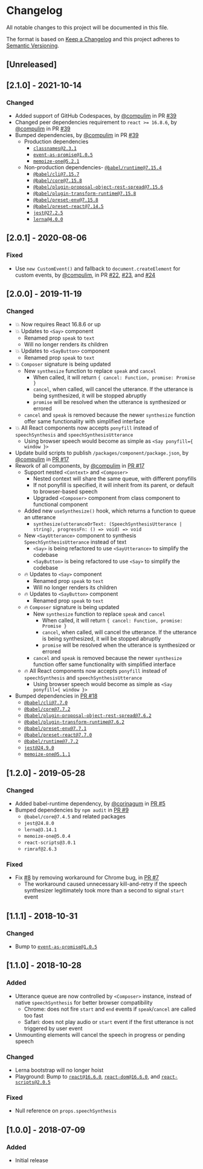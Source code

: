 # Changelog

All notable changes to this project will be documented in this file.

The format is based on [Keep a Changelog](http://keepachangelog.com/en/1.0.0/)
and this project adheres to [Semantic Versioning](http://semver.org/spec/v2.0.0.html).

## [Unreleased]

## [2.1.0] - 2021-10-14

### Changed

- Added support of GitHub Codespaces, by [@compulim](https://github.com/compulim) in PR [#39](https://github.com/compulim/react-say/pull/39)
- Changed peer dependencies requirement to `react >= 16.8.6`, by [@compulim](https://github.com/compulim) in PR [#39](https://github.com/compulim/react-say/pull/39)
- Bumped dependencies, by [@compulim](https://github.com/compulim) in PR [#39](https://github.com/compulim/react-say/pull/39)
  - Production dependencies
    - [`classnames@2.3.1`](https://npmjs.com/package/classnames)
    - [`event-as-promise@1.0.5`](https://npmjs.com/package/event-as-promise)
    - [`memoize-one@5.2.1`](https://npmjs.com/package/memoize-one)
  - Non-production dependencies- [`@babel/runtime@7.15.4`](https://npmjs.com/package/@babel/runtime)
    - [`@babel/cli@7.15.7`](https://npmjs.com/package/@babel/cli)
    - [`@babel/core@7.15.8`](https://npmjs.com/package/@babel/core)
    - [`@babel/plugin-proposal-object-rest-spread@7.15.6`](https://npmjs.com/package/@babel/plugin-proposal-object-rest-spread)
    - [`@babel/plugin-transform-runtime@7.15.8`](https://npmjs.com/package/@babel/plugin-transform-runtime)
    - [`@babel/preset-env@7.15.8`](https://npmjs.com/package/@babel/preset-env)
    - [`@babel/preset-react@7.14.5`](https://npmjs.com/package/@babel/preset-react)
    - [`jest@27.2.5`](https://npmjs.com/package/jest)
    - [`lerna@4.0.0`](https://npmjs.com/package/lerna)

## [2.0.1] - 2020-08-06

### Fixed

- Use `new CustomEvent()` and fallback to `document.createElement` for custom events, by [@compulim](https://github.com/compulim), in PR [#22](https://github.com/compulim/react-say/pull/22), [#23](https://github.com/compulim/react-say/pull/23), and [#24](https://github.com/compulim/react-say/pull/24)

## [2.0.0] - 2019-11-19

### Changed

- 💥 Now requires React 16.8.6 or up
- 💥 Updates to `<Say>` component
  - Renamed prop `speak` to `text`
  - Will no longer renders its children
- 💥 Updates to `<SayButton>` component
  - Renamed prop `speak` to `text`
- 💥 `Composer` signature is being updated
  - New `synthesize` function to replace `speak` and `cancel`
    - When called, it will return `{ cancel: Function, promise: Promise }`
    - `cancel`, when called, will cancel the utterance. If the utterance is being synthesized, it will be stopped abruptly
    - `promise` will be resolved when the utterance is synthesized or errored
  - `cancel` and `speak` is removed because the newer `synthesize` function offer same functionality with simplified interface
- 💥 All React components now accepts `ponyfill` instead of `speechSynthesis` and `speechSynthesisUtterance`
  - Using browser speech would become as simple as `<Say ponyfill={ window }>`
- Update build scripts to publish `/packages/component/package.json`, by [@compulim](https://github.com/compulim) in [PR #17](https://github.com/compulim/react-say/pull/17)
- Rework of all components, by [@compulim](https://github.com/compulim) in [PR #17](https://github.com/compulim/react-say/pull/17)
  - Support nested `<Context>` and `<Composer>`
    - Nested context will share the same queue, with different ponyfills
    - If not ponyfill is specified, it will inherit from its parent, or default to browser-based speech
    - Upgraded `<Composer>` component from class component to functional component
  - Added new `useSynthesize()` hook, which returns a function to queue an utterance
    - `synthesize(utteranceOrText: (SpeechSynthesisUtterance | string), progressFn: () => void) => void`
  - New `<SayUtterance>` component to synthesis `SpeechSynthesisUtterance` instead of text
    - `<Say>` is being refactored to use `<SayUtterance>` to simplify the codebase
    - `<SayButton>` is being refactored to use `<Say>` to simplify the codebase
  - 🔥 Updates to `<Say>` component
    - Renamed prop `speak` to `text`
    - Will no longer renders its children
  - 🔥 Updates to `<SayButton>` component
    - Renamed prop `speak` to `text`
  - 🔥 `Composer` signature is being updated
    - New `synthesize` function to replace `speak` and `cancel`
      - When called, it will return `{ cancel: Function, promise: Promise }`
      - `cancel`, when called, will cancel the utterance. If the utterance is being synthesized, it will be stopped abruptly
      - `promise` will be resolved when the utterance is synthesized or errored
    - `cancel` and `speak` is removed because the newer `synthesize` function offer same functionality with simplified interface
  - 🔥 All React components now accepts `ponyfill` instead of `speechSynthesis` and `speechSynthesisUtterance`
    - Using browser speech would become as simple as `<Say ponyfill={ window }>`
- Bumped dependencies in [PR #18](https://github.com/compulim/react-say/pull/18)
  - [`@babel/cli@7.7.0`](https://npmjs.com/package/@babel/cli)
  - [`@babel/core@7.7.2`](https://npmjs.com/package/@babel/core)
  - [`@babel/plugin-proposal-object-rest-spread@7.6.2`](https://npmjs.com/package/@babel/plugin-proposal-object-rest-spread)
  - [`@babel/plugin-transform-runtime@7.6.2`](https://npmjs.com/package/@babel/plugin-transform-runtime)
  - [`@babel/preset-env@7.7.1`](https://npmjs.com/package/@babel/preset-env)
  - [`@babel/preset-react@7.7.0`](https://npmjs.com/package/@babel/preset-react)
  - [`@babel/runtime@7.7.2`](https://npmjs.com/package/@babel/runtime)
  - [`jest@24.9.0`](https://npmjs.com/package/jest)
  - [`memoize-one@5.1.1`](https://npmjs.com/package/memoize-one)

## [1.2.0] - 2019-05-28

### Changed

- Added babel-runtime dependency, by [@corinagum](https://github.com/corinagum) in [PR #5](https://github.com/compulim/react-say/pull/5)
- Bumped dependencies by `npm audit` in [PR #9](https://github.com/compulim/react-say/pull/9)
  - `@babel/core@7.4.5` and related packages
  - `jest@24.8.0`
  - `lerna@3.14.1`
  - `memoize-one@5.0.4`
  - `react-scripts@3.0.1`
  - `rimraf@2.6.3`

### Fixed

- Fix [#8](https://github.com/compulim/react-say/issues/8) by removing workaround for Chrome bug, in [PR #7](https://github.com/compulim/react-say/pull/7)
  - The workaround caused unnecessary kill-and-retry if the speech synthesizer legitimately took more than a second to signal `start` event

## [1.1.1] - 2018-10-31

### Changed

- Bump to [`event-as-promise@1.0.5`](https://npmjs.com/package/event-as-promise/v/1.0.5)

## [1.1.0] - 2018-10-28

### Added

- Utterance queue are now controlled by `<Composer>` instance, instead of native `speechSynthesis` for better browser compatibility
  - Chrome: does not fire `start` and `end` events if `speak`/`cancel` are called too fast
  - Safari: does not play audio or `start` event if the first utterance is not triggered by user event
- Unmounting elements will cancel the speech in progress or pending speech

### Changed

- Lerna bootstrap will no longer hoist
- Playground: Bump to [`react@16.6.0`](https://npmjs.com/package/react/v/16.6.0), [`react-dom@16.6.0`](https://npmjs.com/package/react-dom/v/16.6.0), and [`react-scripts@2.0.5`](https://npmjs.com/package/react-scripts/v/2.0.5)

### Fixed

- Null reference on `props.speechSynthesis`

## [1.0.0] - 2018-07-09

### Added

- Initial release
